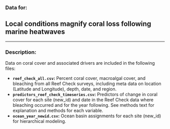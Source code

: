 ### Data for:

## Local conditions magnify coral loss following marine heatwaves

-----

### Description:
Data on coral cover and associated drivers are included in the following files:

* **`reef_check_all.csv`:** Percent coral cover, macroalgal cover, and bleaching from all Reef Check surveys, including meta data on location (Latitude and Longitude), depth, date, and region.
* **`predictors_reef_check_timeseries.csv`:** Predictors of change in coral cover for each site (new_id) and date in the Reef Check data where bleaching occurred and for the year following. See methods text for explanation and methods for each variable.
* **`ocean_year_newid.csv`:** Ocean basin assignments for each site (new_id) for hierarchical modeling.
